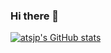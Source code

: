 ### Hi there 👋

<!--
**ATSJP/ATSJP** is a ✨ _special_ ✨ repository because its `README.md` (this file) appears on your GitHub profile.

Here are some ideas to get you started:

- 🔭 I’m currently working on ...
- 🌱 I’m currently learning ...
- 👯 I’m looking to collaborate on ...
- 🤔 I’m looking for help with ...
- 💬 Ask me about ...
- 📫 How to reach me: ...
- 😄 Pronouns: ...
- ⚡ Fun fact: ...
-->


[![atsjp's GitHub stats](https://github-readme-stats.vercel.app/api?username=atsjp&show_icons=true&theme=gruvbox )](https://github.com/anuraghazra/github-readme-stats)

